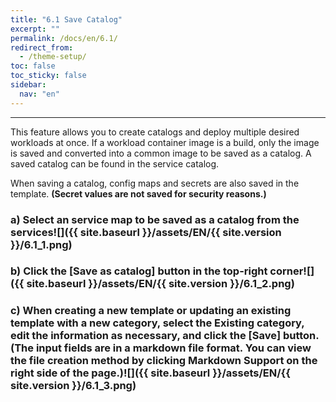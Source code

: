 ```yaml
---
title: "6.1 Save Catalog"
excerpt: ""
permalink: /docs/en/6.1/
redirect_from:
  - /theme-setup/
toc: false
toc_sticky: false
sidebar:
  nav: "en"
---
```



---

This feature allows you to create catalogs and deploy multiple desired workloads at once. If a workload container image is a build, only the image is saved and converted into a common image to be saved as a catalog. A saved catalog can be found in the service catalog.

When saving a catalog, config maps and secrets are also saved in the template. **\(Secret values are not saved for security reasons.\)**

### a\) Select an service map to be saved as a catalog from the services![]({{ site.baseurl }}/assets/EN/{{ site.version }}/6.1_1.png)

### b\) Click the [Save as catalog] button in the top-right corner![]({{ site.baseurl }}/assets/EN/{{ site.version }}/6.1_2.png)

### c\) When creating a new template or updating an existing template with a new category, select the Existing category, edit the information as necessary, and click the [Save] button. \(The input fields are in a markdown file format. You can view the file creation method by clicking Markdown Support on the right side of the page.\)![]({{ site.baseurl }}/assets/EN/{{ site.version }}/6.1_3.png)
